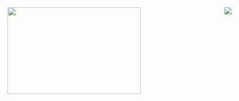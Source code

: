 <a>
  <img width="300" height="195" align="left" src="https://github-readme-stats.vercel.app/api?username=HPaulson&show_icons=true?count_private=true" />
</a>
<a>
  <img align="right" src="https://github-readme-stats.vercel.app/api/top-langs/?username=hpaulson&layout=compact" />
</a>
